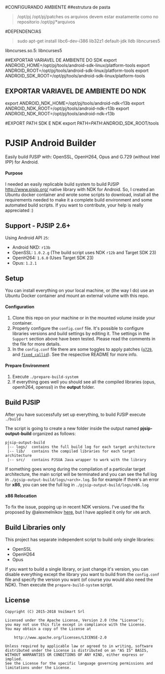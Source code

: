 
#CONFIGURANDO  AMBIENTE
##estrutura de pasta
>/opt/pj
>/opt/pj/patches
>os arquivos devem estar exatamente como no repositorio
>/opt/pj/*arquivos


#DEPENDENCIAS 
>sudo apt-get install libc6-dev-i386 lib32z1 default-jdk lldb  	libncurses5

libncurses.so.5:
 	libncurses5

##EXPORTAR VARIAVEL DE AMBIENTE  DO SDK
export ANDROID_HOME=/opt/pj/tools/android-sdk-linux/platform-tools
export ANDROID_ROOT=/opt/pj/tools/android-sdk-linux/platform-tools
export ANDROID_SDK_ROOT=/opt/pj/tools/android-sdk-linux/platform-tools

## EXPORTAR VARIAVEL DE AMBIENTE DO NDK
export ANDROID_NDK_HOME=/opt/pj/tools/android-ndk-r13b
export ANDROID_NDK_ROOT=/opt/pj/tools/android-ndk-r13b
export ANDROID_NDK_ROOT=/opt/pj/tools/android-ndk-r13b

#EXPORT PATH SDK E NDK
export PATH=$PATH:$ANDROID_SDK_ROOT/tools






# PJSIP Android Builder
Easily build PJSIP with: OpenSSL, OpenH264, Opus and G.729 (without Intel IPP) for Android.

#### Purpose
I needed an easily replicable build system to build PJSIP http://www.pjsip.org/ native library with NDK for Android. So, I created an Ubuntu docker container and wrote some scripts to download, install all the requirements needed to make it a complete build environment and some automated build scripts.
If you want to contribute, your help is really appreciated :)

## Support - PJSIP 2.6+
Using Android API `25`:
- Android NKD: `r13b`
- OpenSSL: `1.0.2.g` (The build script uses NDK `r12b` and Target SDK 23)
- OpenH264: `1.6.0` (Uses Target SDK 23)
- Opus: `1.2.1`

## Setup
You can install everything on your local machine, or (the way I do) use an Ubuntu Docker container and mount an external volume with this repo.

#### Configuration
1. Clone this repo on your machine or in the mounted volume inside your container.
2. Properly configure the `config.conf` file. It's possible to configure libraries versions and build settings by editing it. The settings in the `Support` section above have been tested. Please read the comments in the file for more details.
3. In the `config.conf` file there are some toggles to apply patches ([`g729`](patches/support_g729), and [`fixed_callid`](patches/fixed_callid)). See the respective README for more info.

#### Prepare Environment
1. Execute `./prepare-build-system`
2. If everything goes well you should see all the compiled libraries (opus, openh264, openssl) in the <b>output</b> folder.

## Build PJSIP
After you have successfully set up everything, to build PJSIP execute `./build`

The script is going to create a new folder inside the output named <b>pjsip-output-build</b> organized as follows:
```
pjsip-output-build
 |-- logs/  contains the full build log for each target architecture
 |-- lib/   contains the compiled libraries for each target architecture
 |-- src/   contains PJSUA Java wrapper to work with the library
```
If something goes wrong during the compilation of a particular target architecture, the main script will be terminated and you can see the full log in `./pjsip-output-build/logs/<arch>.log`. So for example if there's an error for <b>x86</b>, you can see the full log in `./pjsip-output-build/logs/x86.log`

#### x86 Relocation
To fix the issue, popping up in recent NDK versions. I've used the fix proposed by @alexmelnikov [here](https://github.com/VoiSmart/pjsip-android-builder/pull/28/commits/b4b1868b741f7eae037ea8b7ab274c8f1ac2c3e8), but I have applied it only for `x86` arch.

## Build Libraries only
This project has separate independent script to build only single libraries:
- OpenSSL
- OpenH264
- Opus

If you want to build a single library, or just change it's version, you can disable everything except the library you want to build from the `config.conf` file and specify the version you want (of course you would also need the NDK). Then execute the `prepare-build-system` script.

## License
    Copyright (C) 2015-2018 VoiSmart Srl

    Licensed under the Apache License, Version 2.0 (the "License");
    you may not use this file except in compliance with the License.
    You may obtain a copy of the License at

        http://www.apache.org/licenses/LICENSE-2.0

    Unless required by applicable law or agreed to in writing, software
    distributed under the License is distributed on an "AS IS" BASIS,
    WITHOUT WARRANTIES OR CONDITIONS OF ANY KIND, either express or implied.
    See the License for the specific language governing permissions and
    limitations under the License.
